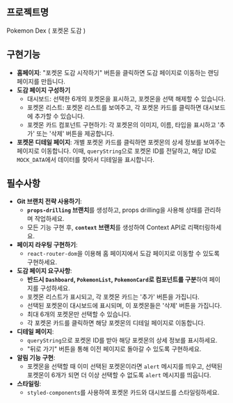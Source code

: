 ## 프로젝트명

Pokemon Dex ( 포켓몬 도감 )

## 구현기능

- **홈페이지**: "포켓몬 도감 시작하기" 버튼을 클릭하면 도감 페이지로 이동하는 랜딩 페이지를 만듭니다.
- **도감 페이지 구성하기**
  - 대시보드: 선택한 6개의 포켓몬을 표시하고, 포켓몬을 선택 해제할 수 있습니다.
  - 포켓몬 리스트: 포켓몬 리스트를 보여주고, 각 포켓몬 카드를 클릭하면 대시보드에 추가할 수 있습니다.
  - 포켓몬 카드 컴포넌트 구현하기: 각 포켓몬의 이미지, 이름, 타입을 표시하고 '추가' 또는 '삭제' 버튼을 제공합니다.
- **포켓몬 디테일 페이지**: 개별 포켓몬 카드를 클릭하면 포켓몬의 상세 정보를 보여주는 페이지로 이동합니다. 이때, `queryString`으로 포켓몬 ID를 전달하고, 해당 ID로 `MOCK_DATA`에서 데이터를 찾아서 디테일을 표시합니다.

## 필수사항

- **Git 브랜치 전략 사용하기**:
  - **`props-drilling` 브랜치**를 생성하고, props drilling을 사용해 상태를 관리하며 작업하세요.
  - 모든 기능 구현 후, **`context` 브랜치**를 생성하여 Context API로 리팩터링하세요.
- **페이지 라우팅 구현하기**:
  - `react-router-dom`을 이용해 홈 페이지에서 도감 페이지로 이동할 수 있도록 구현하세요.
- **도감 페이지 요구사항**:
  - **반드시 `Dashboard`, `PokemonList`, `PokemonCard`로 컴포넌트를 구분**하여 페이지를 구성하세요.
  - 포켓몬 리스트가 표시되고, 각 포켓몬 카드는 '추가' 버튼을 가집니다.
  - 선택된 포켓몬이 대시보드에 표시되며, 이 포켓몬들은 '삭제' 버튼을 가집니다.
  - 최대 6개의 포켓몬만 선택할 수 있습니다.
  - 각 포켓몬 카드를 클릭하면 해당 포켓몬의 디테일 페이지로 이동합니다.
- **디테일 페이지**:
  - `queryString`으로 포켓몬 ID를 받아 해당 포켓몬의 상세 정보를 표시하세요.
  - "뒤로 가기" 버튼을 통해 이전 페이지로 돌아갈 수 있도록 구현하세요.
- **알림 기능 구현**:
  - 포켓몬을 선택할 때 이미 선택된 포켓몬이라면 `alert` 메시지를 띄우고, 선택된 포켓몬이 6개가 되면 더 이상 선택할 수 없도록 `alert` 메시지를 띄웁니다.
- **스타일링**:
  - `styled-components`를 사용하여 포켓몬 카드와 대시보드를 스타일링하세요.
